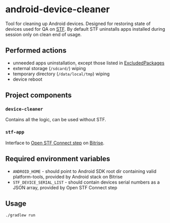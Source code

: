 # android-device-cleaner
Tool for cleaning up Android devices.
Designed for restoring state of devices used for QA on [STF](https://openstf.io/).
By default STF uninstalls apps installed during session only on clean end of usage. 

## Performed actions
* unneeded apps uninstallation, except those listed in [ExcludedPackages](evice-cleaner/src/main/kotlin/pl/droidsonroids/stf/devicecleaner/ExcludedPackages.kt)
* external storage (`/sdcard/`) wiping
* temporary directory (`/data/local/tmp`) wiping
* device reboot

## Project components

### `device-cleaner`
Contains all the logic, can be used without STF.

### `stf-app`
Interface to [Open STF Connect step](https://github.com/DroidsOnRoids/bitrise-step-openstf-connect) on [Bitrise](https://bitrise.io).

## Required environment variables
* `ANDROID_HOME` - should point to Android SDK root dir containing valid platform-tools, provided by Android stack on Bitrise
* `STF_DEVICE_SERIAL_LIST` - should contain devices serial numbers as a JSON array, provided by Open STF Connect step

## Usage
`./gradlew run` 
